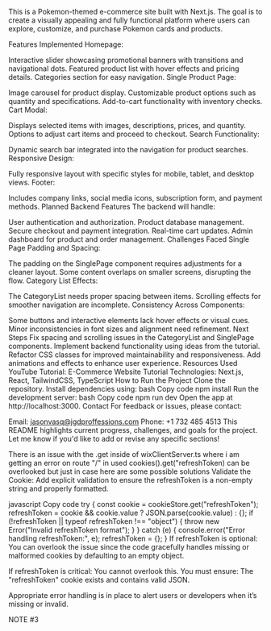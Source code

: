 This is a Pokemon-themed e-commerce site built with Next.js. The goal is to create a visually appealing and fully functional platform where users can explore, customize, and purchase Pokemon cards and products.

Features Implemented
Homepage:

Interactive slider showcasing promotional banners with transitions and navigational dots.
Featured product list with hover effects and pricing details.
Categories section for easy navigation.
Single Product Page:

Image carousel for product display.
Customizable product options such as quantity and specifications.
Add-to-cart functionality with inventory checks.
Cart Modal:

Displays selected items with images, descriptions, prices, and quantity.
Options to adjust cart items and proceed to checkout.
Search Functionality:

Dynamic search bar integrated into the navigation for product searches.
Responsive Design:

Fully responsive layout with specific styles for mobile, tablet, and desktop views.
Footer:

Includes company links, social media icons, subscription form, and payment methods.
Planned Backend Features
The backend will handle:

User authentication and authorization.
Product database management.
Secure checkout and payment integration.
Real-time cart updates.
Admin dashboard for product and order management.
Challenges Faced
Single Page Padding and Spacing:

The padding on the SinglePage component requires adjustments for a cleaner layout.
Some content overlaps on smaller screens, disrupting the flow.
Category List Effects:

The CategoryList needs proper spacing between items.
Scrolling effects for smoother navigation are incomplete.
Consistency Across Components:

Some buttons and interactive elements lack hover effects or visual cues.
Minor inconsistencies in font sizes and alignment need refinement.
Next Steps
Fix spacing and scrolling issues in the CategoryList and SinglePage components.
Implement backend functionality using ideas from the tutorial.
Refactor CSS classes for improved maintainability and responsiveness.
Add animations and effects to enhance user experience.
Resources Used
YouTube Tutorial: E-Commerce Website Tutorial
Technologies: Next.js, React, TailwindCSS, TypeScript
How to Run the Project
Clone the repository.
Install dependencies using:
bash
Copy code
npm install
Run the development server:
bash
Copy code
npm run dev
Open the app at http://localhost:3000.
Contact
For feedback or issues, please contact:

Email: jasonvasq@jgdproffessions.com
Phone: +1 732 485 4513
This README highlights current progress, challenges, and goals for the project. Let me know if you'd like to add or revise any specific sections!


<!-- NOTES -->

There is an issue with the .get inside of wixClientServer.ts where i am getting an error on route "/" in used cookies().get("refreshToken)
can be overlooked but just in case here are some possible solutions 
Validate the Cookie: Add explicit validation to ensure the refreshToken is a non-empty string and properly formatted.

javascript
Copy code
try {
    const cookie = cookieStore.get("refreshToken");
    refreshToken = cookie && cookie.value ? JSON.parse(cookie.value) : {};
    if (!refreshToken || typeof refreshToken !== "object") {
        throw new Error("Invalid refreshToken format");
    }
} catch (e) {
    console.error("Error handling refreshToken:", e);
    refreshToken = {};
}
If refreshToken is optional: You can overlook the issue since the code gracefully handles missing or malformed cookies by defaulting to an empty object.

If refreshToken is critical: You cannot overlook this. You must ensure:
The "refreshToken" cookie exists and contains valid JSON.

Appropriate error handling is in place to alert users or developers when it’s missing or invalid.

NOTE #3


